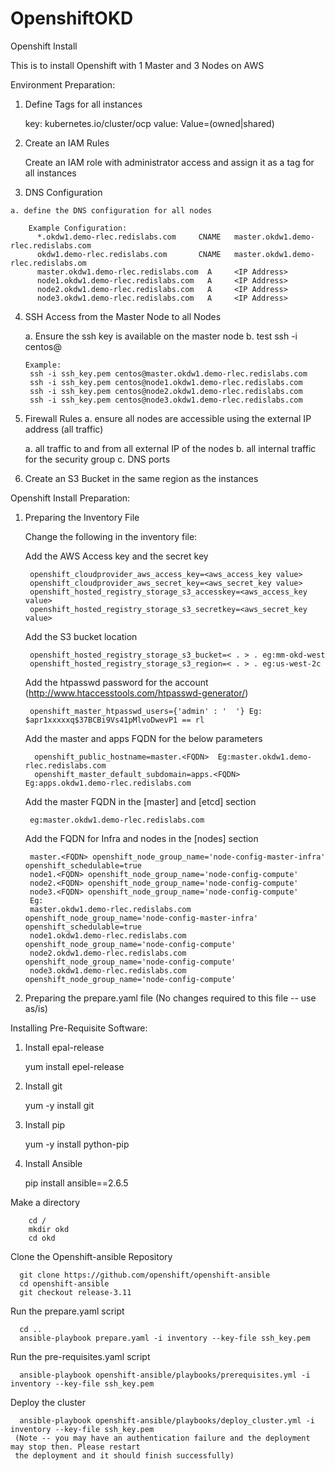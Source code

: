 # OpenshiftOKD
Openshift Install

This is to install Openshift with 1 Master and 3 Nodes on AWS

Environment Preparation:

  1. Define Tags for all instances
    
        key: kubernetes.io/cluster/ocp 
        value: Value=(owned|shared)
      
  2. Create an IAM Rules
  
       Create an IAM role with administrator access and assign it as a tag for all instances
  3. DNS Configuration
  
    a. define the DNS configuration for all nodes
    
        Example Configuration:
          *.okdw1.demo-rlec.redislabs.com     CNAME   master.okdw1.demo-rlec.redislabs.com
          okdw1.demo-rlec.redislabs.com       CNAME   master.okdw1.demo-rlec.redislabs.om
          master.okdw1.demo-rlec.redislabs.com  A     <IP Address>
          node1.okdw1.demo-rlec.redislabs.com   A     <IP Address>
          node2.okdw1.demo-rlec.redislabs.com   A     <IP Address>
          node3.okdw1.demo-rlec.redislabs.com   A     <IP Address>
  
  4. SSH Access from the Master Node to all Nodes
  
      a. Ensure the ssh key is available on the master node 
      b. test ssh -i <key> centos@<fqdn of node>
         
         Example:
          ssh -i ssh_key.pem centos@master.okdw1.demo-rlec.redislabs.com
          ssh -i ssh_key.pem centos@node1.okdw1.demo-rlec.redislabs.com
          ssh -i ssh_key.pem centos@node2.okdw1.demo-rlec.redislabs.com
          ssh -i ssh_key.pem centos@node3.okdw1.demo-rlec.redislabs.com
  
  5. Firewall Rules
    a. ensure all nodes are accessible using the external IP address (all traffic)
    
      a. all traffic to and from all external IP of the nodes
      b. all internal traffic for the security group
      c. DNS ports
   
   6. Create an S3 Bucket in the same region as the instances
  
Openshift Install Preparation:
  
  1. Preparing the Inventory File
      
      Change the following in the inventory file:
      
      Add the AWS Access key and the secret key
      
          openshift_cloudprovider_aws_access_key=<aws_access_key value>
          openshift_cloudprovider_aws_secret_key=<aws_secret_key value>
          openshift_hosted_registry_storage_s3_accesskey=<aws_access_key value>
          openshift_hosted_registry_storage_s3_secretkey=<aws_secret_key value>
        
      Add the S3 bucket location
      
          openshift_hosted_registry_storage_s3_bucket=< . > . eg:mm-okd-west
          openshift_hosted_registry_storage_s3_region=< . > . eg:us-west-2c
        
      Add the htpasswd password for the account (http://www.htaccesstools.com/htpasswd-generator/)
          
          openshift_master_htpasswd_users={'admin' : '  '} Eg: $apr1xxxxxq$37BCBi9Vs41pMlvoDwevP1 == rl
          
      Add the master and apps FQDN for the below parameters
          
           openshift_public_hostname=master.<FQDN>  Eg:master.okdw1.demo-rlec.redislabs.com
           openshift_master_default_subdomain=apps.<FQDN> Eg:apps.okdw1.demo-rlec.redislabs.com
           
      Add the master FQDN in the [master] and [etcd] section
      
          eg:master.okdw1.demo-rlec.redislabs.com
          
      Add the FQDN for Infra and nodes in the [nodes] section
        
          master.<FQDN> openshift_node_group_name='node-config-master-infra' openshift_schedulable=true
          node1.<FQDN> openshift_node_group_name='node-config-compute'
          node2.<FQDN> openshift_node_group_name='node-config-compute'
          node3.<FQDN> openshift_node_group_name='node-config-compute'
          Eg:
          master.okdw1.demo-rlec.redislabs.com openshift_node_group_name='node-config-master-infra' openshift_schedulable=true
          node1.okdw1.demo-rlec.redislabs.com openshift_node_group_name='node-config-compute'
          node2.okdw1.demo-rlec.redislabs.com openshift_node_group_name='node-config-compute'
          node3.okdw1.demo-rlec.redislabs.com openshift_node_group_name='node-config-compute'
      
      
  2. Preparing the prepare.yaml file (No changes required to this file -- use as/is)
  
Installing Pre-Requisite Software:
  
  1. Install epal-release 
  
      yum install epel-release
  
  2. Install git  
  
      yum -y install git
  
  3. Install pip  
  
      yum -y install python-pip
  
  4. Install Ansible  
  
        pip install ansible==2.6.5
        
Make a directory 
  
        cd /
        mkdir okd
        cd okd

Clone the Openshift-ansible Repository
  
      git clone https://github.com/openshift/openshift-ansible
      cd openshift-ansible
      git checkout release-3.11
 
 Run the prepare.yaml script
  
      cd ..
      ansible-playbook prepare.yaml -i inventory --key-file ssh_key.pem
 
 Run the pre-requisites.yaml script
  
      ansible-playbook openshift-ansible/playbooks/prerequisites.yml -i inventory --key-file ssh_key.pem
 
 Deploy the cluster
  
      ansible-playbook openshift-ansible/playbooks/deploy_cluster.yml -i inventory --key-file ssh_key.pem
     (Note -- you may have an authentication failure and the deployment may stop then. Please restart 
     the deployment and it should finish successfully)
